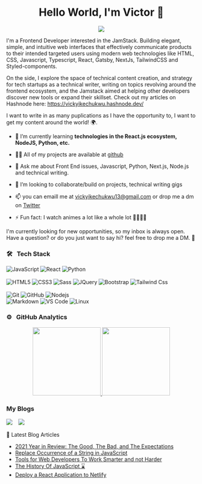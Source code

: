 <h1 align="center">Hello World, I'm Victor 🚀 </h1>

<p align="center">
<img src="https://komarev.com/ghpvc/?username=victor-cody&color=blueviolet&style=flat">
</p>

I'm a Frontend Developer interested in the JamStack. 
Building elegant, simple, and intuitive web interfaces that effectively communicate products to their intended targeted users using modern web technologies like HTML, CSS, Javascript, Typescript, React, Gatsby, NextJs, TailwindCSS and Styled-components.

On the side, I explore the space of technical content creation, and strategy for tech startups as a technical writer, writing on topics revolving around the frontend ecosystem, and the Jamstack aimed at helping other developers discover new tools or expand their skillset. Check out my articles on Hashnode here: https://vickyikechukwu.hashnode.dev/

I want to write in as many puplications as I have the opportunity to, I want to get my content around the world! 🌍.
 
- 🌱 I’m currently learning **technologies in the React.js ecosystem, NodeJS, Python, etc.**

- 👨‍💻 All of my projects are available at [github](https://github.com/victor-cody?tab=repositories)

- 💬 Ask me about Front End issues, Javascript, Python, Next.js, Node.js and technical writing.

- 👯 I’m looking to collaborate/build on projects, technical writing gigs

- 📫 you can emaill me at [vickyikechukwu13@gmail.com](vickyikechukwu13@gmail.com) or drop me a dm on [Twitter](https://twitter.com/Victor_codejs)

- ⚡ Fun fact: I watch animes a lot like a whole lot 🚶‍♂️🚶‍♂️

I'm currently looking for new opportunities, so my inbox is always open. Have a question? or do you just want to say hi? feel free to drop me a DM. 🤗

### 🛠 &nbsp; Tech Stack

![JavaScript](https://img.shields.io/badge/-JavaScript-%23F7DF1C?style=for-the-badge&logo=javascript&logoColor=000000&labelColor=%23F7DF1C&color=%23FFCE5A)
![React](https://img.shields.io/badge/-React-61DAFB?style=for-the-badge&logo=react&logoColor=ffffff)
![Python](http://img.shields.io/badge/-Python-3776AB?style=for-the-badge&logo=python&logoColor=ffffff)
<br>
<br>
![HTML5](https://img.shields.io/badge/-HTML5-%23E44D27?style=for-the-badge&logo=html5&logoColor=ffffff)
![CSS3](https://img.shields.io/badge/-CSS3-%231572B6?style=for-the-badge&logo=css3)
![Sass](https://img.shields.io/badge/-Sass-%23CC6699?style=for-the-badge&logo=sass&logoColor=ffffff)
![JQuery](https://img.shields.io/badge/jQuery-0769AD?style=for-the-badge&logo=jquery&logoColor=white)
![Bootstrap](https://img.shields.io/badge/Bootstrap-563D7C?style=for-the-badge&logo=bootstrap&logoColor=white)
![Tailwind Css](https://img.shields.io/badge/Tailwind_CSS-38B2AC?style=for-the-badge&logo=tailwind-css&logoColor=white)
<br>
<br>
![Git](https://img.shields.io/badge/-Git-%23F05032?style=for-the-badge&logo=git&logoColor=%23ffffff)
![GitHub](https://img.shields.io/badge/-GitHub-181717?style=for-the-badge&logo=github)
![Nodejs](https://img.shields.io/badge/-Nodejs-339933?style=for-the-badge&logo=Node.js&logoColor=ffffff)
<br>
![Markdown](https://img.shields.io/badge/Markdown-000000?style=for-the-badge&logo=markdown&logoColor=white)
![VS Code](http://img.shields.io/badge/-VS%20Code-007ACC?style=for-the-badge&logo=visual-studio-code&logoColor=ffffff)
![Linux](http://img.shields.io/badge/-Linux-0078D6?style=for-the-badge&logo=linux&logoColor=ffffff)
<br/>

### ⚙️ &nbsp; GitHub Analytics

<p align="center">
<a href="https://github.com/victor-cody">
<img height="180em" src="https://github-readme-stats-eight-theta.vercel.app/api?username=victor-cody&show_icons=true&theme=algolia&include_all_commits=true&count_private=true"/>
<img height="180em" src="https://github-readme-stats-eight-theta.vercel.app/api/top-langs/?username=victor-cody&layout=compact&langs_count=8&theme=algolia"/>
</a>
</p>

### My Blogs
<p>
<a href="https://vickyikechukwu.hashnode.dev/"><img src="https://img.shields.io/badge/Hashnode-2962FF?style=for-the-badge&logo=hashnode&logoColor=white"/></a> 
 &nbsp;&nbsp;
<a href="https://dev.to/mr_victor"><img src="https://img.shields.io/badge/dev.to-0A0A0A?style=for-the-badge&logo=dev.to&logoColor=white"/></a> 
</p>

📘 Latest Blog Articles

<!-- BLOG-POST-LIST:START -->
- [2021 Year in Review: The Good, The Bad, and The Expectations](https://vickyikechukwu.hashnode.dev/2021-year-in-review-the-good-the-bad-and-the-expectations)
- [Replace Occurrence of a String in JavaScript](https://vickyikechukwu.hashnode.dev/replace-occurrence-of-a-string-in-javascript)
- [Tools for Web Developers To Work Smarter and not Harder](https://vickyikechukwu.hashnode.dev/tools-for-web-developers-to-work-smarter-and-not-harder)
- [The History Of JavaScript ⌛](https://vickyikechukwu.hashnode.dev/the-history-of-javascript)
- [Deploy a React Application to Netlify](https://vickyikechukwu.hashnode.dev/deploy-a-react-application-to-netlify)
<!-- BLOG-POST-LIST:END -->

